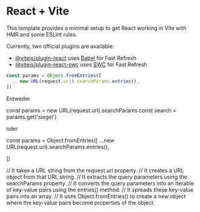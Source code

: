 # React + Vite

This template provides a minimal setup to get React working in Vite with HMR and some ESLint rules.

Currently, two official plugins are available:

- [@vitejs/plugin-react](https://github.com/vitejs/vite-plugin-react/blob/main/packages/plugin-react/README.md) uses [Babel](https://babeljs.io/) for Fast Refresh
- [@vitejs/plugin-react-swc](https://github.com/vitejs/vite-plugin-react-swc) uses [SWC](https://swc.rs/) for Fast Refresh

```js
const params = Object.fromEntries([
  ...new URL(request.url).searchParams.entries(),
])
```

Entweder

const params = new URL(request.url).searchParams
const search = params.get('siegel')

oder

const params = Object.fromEntries([
...new URL(request.url).searchParams.entries(),

])

// It takes a URL string from the request.url property.
// It creates a URL object from that URL string.
// It extracts the query parameters using the searchParams property.
// It converts the query parameters into an iterable of key-value pairs using the entries() method.
// It spreads these key-value pairs into an array.
// It uses Object.fromEntries() to create a new object where the key-value pairs become properties of the object.

